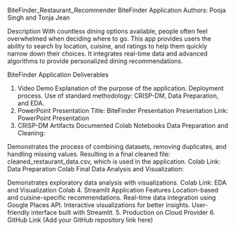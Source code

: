 BiteFinder_Restaurant_Recommender
BiteFinder Application
Authors: Pooja Singh and Tonja Jean

Description
With countless dining options available, people often feel overwhelmed when deciding where to go. This app provides users the ability to search by location, cuisine, and ratings to help them quickly narrow down their choices.
It integrates real-time data and advanced algorithms to provide personalized dining recommendations.

BiteFinder Application Deliverables
1. Video Demo
Explanation of the purpose of the application.
Deployment process.
Use of standard methodology: CRISP-DM, Data Preparation, and EDA.
2. PowerPoint Presentation
Title: BiteFinder Presentation
Presentation Link:
PowerPoint Presentation
3. CRISP-DM Artifacts
Documented Colab Notebooks
Data Preparation and Cleaning:

Demonstrates the process of combining datasets, removing duplicates, and handling missing values.
Resulting in a final cleaned file: cleaned_restaurant_data.csv, which is used in the application.
Colab Link:
Data Preparation Colab
Final Data Analysis and Visualization:

Demonstrates exploratory data analysis with visualizations.
Colab Link:
EDA and Visualization Colab
4. Streamlit Application
Features
Location-based and cuisine-specific recommendations.
Real-time data integration using Google Places API.
Interactive visualizations for better insights.
User-friendly interface built with Streamlit.
5. Production on Cloud Provider
6. GitHub Link
(Add your GitHub repository link here)













